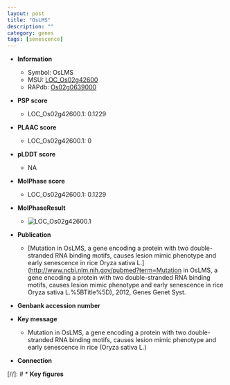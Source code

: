 ```yaml
---
layout: post
title: "OsLMS"
description: ""
category: genes
tags: [senescence]
---
```


* **Information**  
    + Symbol: OsLMS  
    + MSU: [LOC_Os02g42600](http://rice.plantbiology.msu.edu/cgi-bin/ORF_infopage.cgi?orf=LOC_Os02g42600)  
    + RAPdb: [Os02g0639000](http://rapdb.dna.affrc.go.jp/viewer/gbrowse_details/irgsp1?name=Os02g0639000)  

* **PSP score**  
    + LOC_Os02g42600.1: 0.1229 

* **PLAAC score**  
    + LOC_Os02g42600.1: 0 

* **pLDDT score**
    + NA


* **MolPhase score**
    + LOC_Os02g42600.1: 0.1229

* **MolPhaseResult**
    + ![LOC_Os02g42600.1](https://ricepsp.github.io/pictures/LOC_Os02g/LOC_Os02g42600.1.png)

* **Publication**  
    + [Mutation in OsLMS, a gene encoding a protein with two double-stranded RNA binding motifs, causes lesion mimic phenotype and early senescence in rice Oryza sativa L.](http://www.ncbi.nlm.nih.gov/pubmed?term=Mutation in OsLMS, a gene encoding a protein with two double-stranded RNA binding motifs, causes lesion mimic phenotype and early senescence in rice Oryza sativa L.%5BTitle%5D), 2012, Genes Genet Syst.

* **Genbank accession number**  

* **Key message**  
    + Mutation in OsLMS, a gene encoding a protein with two double-stranded RNA binding motifs, causes lesion mimic phenotype and early senescence in rice (Oryza sativa L.)

* **Connection**  

[//]: # * **Key figures**  


